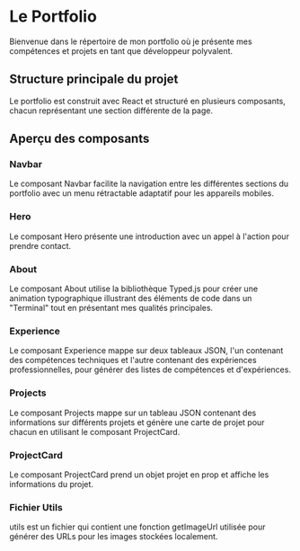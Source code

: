 # Le Portfolio

Bienvenue dans le répertoire de mon portfolio où je présente mes compétences et projets en tant que développeur polyvalent.

## Structure principale du projet

Le portfolio est construit avec React et structuré en plusieurs composants, chacun représentant une section différente de la page.

## Aperçu des composants

### Navbar

Le composant Navbar facilite la navigation entre les différentes sections du portfolio avec un menu rétractable adaptatif pour les appareils mobiles.

### Hero

Le composant Hero présente une introduction avec un appel à l'action pour prendre contact.

### About

Le composant About utilise la bibliothèque Typed.js pour créer une animation typographique illustrant des éléments de code dans un "Terminal" tout en présentant mes qualités principales.

### Experience

Le composant Experience mappe sur deux tableaux JSON, l'un contenant des compétences techniques et l'autre contenant des expériences professionnelles, pour générer des listes de compétences et d'expériences.

### Projects

Le composant Projects mappe sur un tableau JSON contenant des informations sur différents projets et génère une carte de projet pour chacun en utilisant le composant ProjectCard.

### ProjectCard

Le composant ProjectCard prend un objet projet en prop et affiche les informations du projet.

### Fichier Utils

utils est un fichier qui contient une fonction getImageUrl utilisée pour générer des URLs pour les images stockées localement.
